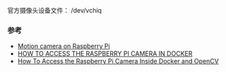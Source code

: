 官方摄像头设备文件： /dev/vchiq

### 参考
- [Motion camera on Raspberry Pi](https://github.com/lazyatom/rpi-motion)
- [HOW TO ACCESS THE RASPBERRY PI CAMERA IN DOCKER](https://www.losant.com/blog/how-to-access-the-raspberry-pi-camera-in-docker)
- [How To Access the Raspberry Pi Camera Inside Docker and OpenCV](https://spltech.co.uk/how-to-access-the-raspberry-pi-camera-inside-docker-and-opencv/)